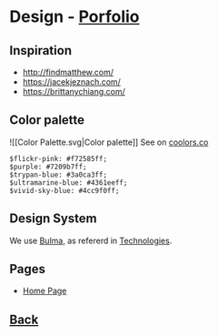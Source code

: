 # Design - [Porfolio](../README.md)

## Inspiration
- <http://findmatthew.com/>
- <https://jacekjeznach.com/>
- <https://brittanychiang.com/>

## Color palette
![[Color Palette.svg|Color palette]]
See on [coolors.co](https://coolors.co/palette/f72585-7209b7-3a0ca3-4361ee-4cc9f0)
```less
$flickr-pink: #f72585ff; 
$purple: #7209b7ff; 
$trypan-blue: #3a0ca3ff; 
$ultramarine-blue: #4361eeff; 
$vivid-sky-blue: #4cc9f0ff;
```

## Design System

We use [Bulma](https://bulma.io/), as refererd in [Technologies](Technologies.md).

## Pages
- [Home Page](Home%20Page.md)

## [Back](../README.md#design)